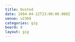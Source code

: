 ```yaml
---
title: Dusted
date: 1994-04-22T23:00:00.000Z
venue: v2369
categories: gig
board: 8
layout: gig
---
```

